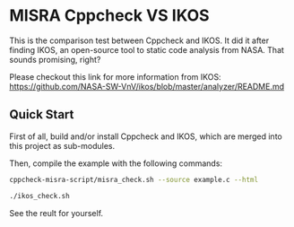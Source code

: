 
# MISRA Cppcheck VS IKOS

This is the comparison test between Cppcheck and IKOS.
It did it after finding IKOS, an open-source tool to static code analysis from NASA. 
That sounds promising, right?

Please checkout this link for more information from IKOS:
https://github.com/NASA-SW-VnV/ikos/blob/master/analyzer/README.md

## Quick Start

First of all, build and/or install Cppcheck and IKOS, which are merged into 
  this project as sub-modules.

Then, compile the example with the following commands:

```bash
cppcheck-misra-script/misra_check.sh --source example.c --html
```

```bash
./ikos_check.sh
```

See the reult for yourself.

